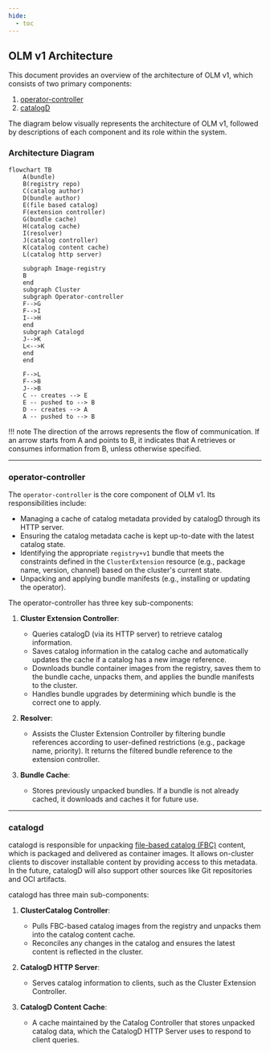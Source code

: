 ```yaml
---
hide:
  - toc
---
```


## OLM v1 Architecture

This document provides an overview of the architecture of OLM v1, which consists of two primary components:

1. [operator-controller](https://github.com/operator-framework/operator-controller)
2. [catalogD](https://github.com/operator-framework/operator-controller/tree/main/catalogd)

The diagram below visually represents the architecture of OLM v1, followed by descriptions of each component and its role within the system.

### Architecture Diagram

```mermaid
flowchart TB
    A(bundle)
    B(registry repo)
    C(catalog author)
    D(bundle author)
    E(file based catalog)
    F(extension controller)
    G(bundle cache)
    H(catalog cache)
    I(resolver)
    J(catalog controller)
    K(catalog content cache)
    L(catalog http server)

    subgraph Image-registry
    B
    end
    subgraph Cluster
    subgraph Operator-controller
    F-->G
    F-->I
    I-->H
    end
    subgraph Catalogd
    J-->K
    L<-->K
    end
    end

    F-->L
    F-->B
    J-->B
    C -- creates --> E
    E -- pushed to --> B
    D -- creates --> A
    A -- pushed to --> B
```

!!! note
    The direction of the arrows represents the flow of communication. If an arrow starts from A and points to B, it indicates that A retrieves or consumes information from B, unless otherwise specified.

---

### operator-controller

The `operator-controller` is the core component of OLM v1. Its responsibilities include:

- Managing a cache of catalog metadata provided by catalogD through its HTTP server.
- Ensuring the catalog metadata cache is kept up-to-date with the latest catalog state.
- Identifying the appropriate `registry+v1` bundle that meets the constraints defined in the `ClusterExtension` resource (e.g., package name, version, channel) based on the cluster's current state.
- Unpacking and applying bundle manifests (e.g., installing or updating the operator).

The operator-controller has three key sub-components:

1. **Cluster Extension Controller**:
    - Queries catalogD (via its HTTP server) to retrieve catalog information.
    - Saves catalog information in the catalog cache and automatically updates the cache if a catalog has a new image reference.
    - Downloads bundle container images from the registry, saves them to the bundle cache, unpacks them, and applies the bundle manifests to the cluster.
    - Handles bundle upgrades by determining which bundle is the correct one to apply.

2. **Resolver**:
    - Assists the Cluster Extension Controller by filtering bundle references according to user-defined restrictions (e.g., package name, priority). It returns the filtered bundle reference to the extension controller.

3. **Bundle Cache**:
    - Stores previously unpacked bundles. If a bundle is not already cached, it downloads and caches it for future use.

---

### catalogd

catalogd is responsible for unpacking [file-based catalog (FBC)](https://olm.operatorframework.io/docs/reference/file-based-catalogs/#docs) content, which is packaged and delivered as container images. It allows on-cluster clients to discover installable content by providing access to this metadata. In the future, catalogD will also support other sources like Git repositories and OCI artifacts.

catalogd has three main sub-components:

1. **ClusterCatalog Controller**:
    - Pulls FBC-based catalog images from the registry and unpacks them into the catalog content cache.
    - Reconciles any changes in the catalog and ensures the latest content is reflected in the cluster.

2. **CatalogD HTTP Server**:
    - Serves catalog information to clients, such as the Cluster Extension Controller.

3. **CatalogD Content Cache**:
    - A cache maintained by the Catalog Controller that stores unpacked catalog data, which the CatalogD HTTP Server uses to respond to client queries.

